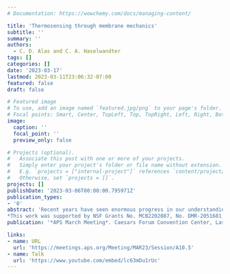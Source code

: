 ```yaml
---
# Documentation: https://wowchemy.com/docs/managing-content/

title: 'Thermosensing through membrane mechanics'
subtitle: ''
summary: ''
authors:
  - C. D. Alas and C. A. Haselwandter
tags: []
categories: []
date: '2023-03-17'
lastmod: 2023-03-11T23:06:32-07:00
featured: false
draft: false

# Featured image
# To use, add an image named `featured.jpg/png` to your page's folder.
# Focal points: Smart, Center, TopLeft, Top, TopRight, Left, Right, BottomLeft, Bottom, BottomRight.
image:
  caption: ''
  focal_point: ''
  preview_only: false

# Projects (optional).
#   Associate this post with one or more of your projects.
#   Simply enter your project's folder or file name without extension.
#   E.g. `projects = ["internal-project"]` references `content/project/deep-learning/index.md`.
#   Otherwise, set `projects = []`.
projects: []
publishDate: '2023-03-06T00:00:00.795971Z'
publication_types:
- '0'
abstract: 'Recent years have seen enormous progress in our understanding of the molecular basis for thermosensing and mechanosensing. In particular, it has been shown that thermosensing and mechanosensing both rely crucially on ion channels that are activated by thermal or mechanical stimuli. We explore here the possibility that thermal and mechanical activation of ion channels, as well as other membrane proteins, may be coupled through the physical properties of lipid bilayer membranes. In particular, experiments have shown that key mechanical properties of lipid bilayers, such as the bilayer hydrophobic thickness and bending rigidity, change with temperature over biologically relevant temperature ranges. We use this experimental data to estimate the effect of temperature changes on lipid bilayer-dependent contributions to the transition energy between different conformational states of membrane proteins. Our calculations suggest that the elastic coupling of lipid bilayer properties and membrane protein conformational state may provide a generic physical mechanism for temperature sensing through membrane mechanics.
*This work was supported by NSF Grants No. MCB2202087, No. DMR-2051681, and No. DMR-1554716. C. D. A also gratefully acknowledges support from a USC Graduate School DIA Fellowship.'
publication: '*APS March Meeting*. Caesars Forum Convention Center, Las Vegas, NV, USA'

links:
- name: URL
  url: 'https://meetings.aps.org/Meeting/MAR23/Session/A10.5'
- name: Talk
  url: 'https://www.youtube.com/embed/lc63mDu1rUc'
---
```


